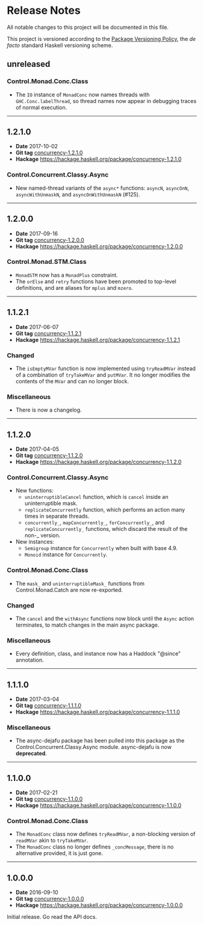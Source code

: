 Release Notes
=============

All notable changes to this project will be documented in this file.

This project is versioned according to the [Package Versioning Policy](https://pvp.haskell.org), the
*de facto* standard Haskell versioning scheme.

unreleased
----------

### Control.Monad.Conc.Class

- The `IO` instance of `MonadConc` now names threads with `GHC.Conc.labelThread`, so thread names
  now appear in debugging traces of normal execution.


---------------------------------------------------------------------------------------------------


1.2.1.0
-------

- **Date**    2017-10-02
- **Git tag** [concurrency-1.2.1.0][]
- **Hackage** https://hackage.haskell.org/package/concurrency-1.2.1.0

### Control.Concurrent.Classy.Async

- New named-thread variants of the `async*` functions: `asyncN`, `asyncOnN`, `asyncWithUnmaskN`, and
  `asyncOnWithUnmaskN` (#125).

[concurrency-1.2.1.0]: https://github.com/barrucadu/dejafu/releases/tag/concurrency-1.2.1.0


---------------------------------------------------------------------------------------------------


1.2.0.0
-------

- **Date**    2017-09-16
- **Git tag** [concurrency-1.2.0.0][]
- **Hackage** https://hackage.haskell.org/package/concurrency-1.2.0.0

### Control.Monad.STM.Class

- `MonadSTM` now has a `MonadPlus` constraint.
- The `orElse` and `retry` functions have been promoted to top-level definitions, and are aliases
  for `mplus` and `mzero`.

[concurrency-1.2.0.0]: https://github.com/barrucadu/dejafu/releases/tag/concurrency-1.2.0.0


---------------------------------------------------------------------------------------------------


1.1.2.1
-------

- **Date**    2017-06-07
- **Git tag** [concurrency-1.1.2.1][]
- **Hackage** https://hackage.haskell.org/package/concurrency-1.1.2.1

### Changed

- The `isEmptyMVar` function is now implemented using `tryReadMVar` instead of a combination of
  `tryTakeMVar` and `putMVar`. It no longer modifies the contents of the `MVar` and can no longer
  block.

### Miscellaneous

- There is now a changelog.

[concurrency-1.1.2.1]: https://github.com/barrucadu/dejafu/releases/tag/concurrency-1.1.2.1


---------------------------------------------------------------------------------------------------


1.1.2.0
-------

- **Date**    2017-04-05
- **Git tag** [concurrency-1.1.2.0][]
- **Hackage** https://hackage.haskell.org/package/concurrency-1.1.2.0

### Control.Concurrent.Classy.Async

- New functions:
    - `uninterruptibleCancel` function, which is `cancel` inside an
      uninterruptible mask.
    - `replicateConcurrently` function, which performs an action many
      times in separate threads.
    - `concurrently_`, `mapConcurrently_`, `forConcurrently_`, and
      `replicateConcurrently_` functions, which discard the result of
      the non-_ version.
- New instances:
    - `Semigroup` instance for `Concurrently` when built with base 4.9.
    - `Monoid` instance for `Concurrently`.

### Control.Monad.Conc.Class

- The `mask_` and `uninterruptibleMask_` functions from Control.Monad.Catch are now re-exported.

### Changed

- The `cancel` and the `withAsync` functions now block until the `Async` action terminates, to match
  changes in the main async package.

### Miscellaneous

- Every definition, class, and instance now has a Haddock "@since" annotation.

[concurrency-1.1.2.0]: https://github.com/barrucadu/dejafu/releases/tag/concurrency-1.1.2.0


---------------------------------------------------------------------------------------------------


1.1.1.0
-------

- **Date**    2017-03-04
- **Git tag** [concurrency-1.1.1.0][]
- **Hackage** https://hackage.haskell.org/package/concurrency-1.1.1.0

### Miscellaneous

- The async-dejafu package has been pulled into this package as the Control.Concurrent.Classy.Async
  module. async-dejafu is now __deprecated__.

[concurrency-1.1.1.0]: https://github.com/barrucadu/dejafu/releases/tag/concurrency-1.1.1.0


---------------------------------------------------------------------------------------------------


1.1.0.0
-------

- **Date**    2017-02-21
- **Git tag** [concurrency-1.1.0.0][]
- **Hackage** https://hackage.haskell.org/package/concurrency-1.1.0.0

### Control.Monad.Conc.Class

- The `MonadConc` class now defines `tryReadMVar`, a non-blocking version of `readMVar` akin to
  `tryTakeMVar`.
- The `MonadConc` class no longer defines `_concMessage`, there is no alternative provided, it is
  just gone.

[concurrency-1.1.0.0]: https://github.com/barrucadu/dejafu/releases/tag/concurrency-1.1.0.0


---------------------------------------------------------------------------------------------------


1.0.0.0
-------

- **Date**    2016-09-10
- **Git tag** [concurrency-1.0.0.0][]
- **Hackage** https://hackage.haskell.org/package/concurrency-1.0.0.0

Initial release. Go read the API docs.

[concurrency-1.0.0.0]: https://github.com/barrucadu/dejafu/releases/tag/concurrency-1.0.0.0
